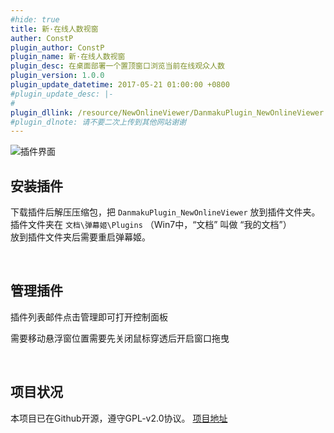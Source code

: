 ```yaml
---
#hide: true
title: 新·在线人数视窗
auther: ConstP
plugin_author: ConstP
plugin_name: 新·在线人数视窗
plugin_desc: 在桌面部署一个置顶窗口浏览当前在线观众人数
plugin_version: 1.0.0
plugin_update_datetime: 2017-05-21 01:00:00 +0800
#plugin_update_desc: |-
#  
plugin_dllink: /resource/NewOnlineViewer/DanmakuPlugin_NewOnlineViewer.zip
#plugin_dlnote: 请不要二次上传到其他网站谢谢
---
```


<img class="shadow" src="https://www.danmuji.cn/resource/demo.jpg" alt="插件界面" />

## 安装插件

下载插件后解压压缩包，把 `DanmakuPlugin_NewOnlineViewer` 放到插件文件夹。  
插件文件夹在 `文档\弹幕姬\Plugins` （Win7中，“文档” 叫做 “我的文档”）  
放到插件文件夹后需要重启弹幕姬。

<br/>

## 管理插件
插件列表邮件点击管理即可打开控制面板

需要移动悬浮窗位置需要先关闭鼠标穿透后开启窗口拖曳

<br/>

## 项目状况
本项目已在Github开源，遵守GPL-v2.0协议。 [项目地址](https://github.com/xzso3/DanmakuPlugin_NewOnlineViewer)
